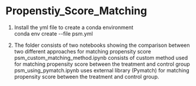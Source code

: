# Propenstiy_Score_Matching

1. Install the yml file to create a conda environment <br/>
conda env create --file psm.yml
   
2. The folder consists of two notebooks showing the comparison between two different approaches for matching propensity score
psm_custom_matching_method.ipynb consists of custom method used for matching propensity score between the treatment and control group <br/>
psm_using_pymatch.ipynb uses external library (Pymatch) for matching propensity score between the treatment and control group.


